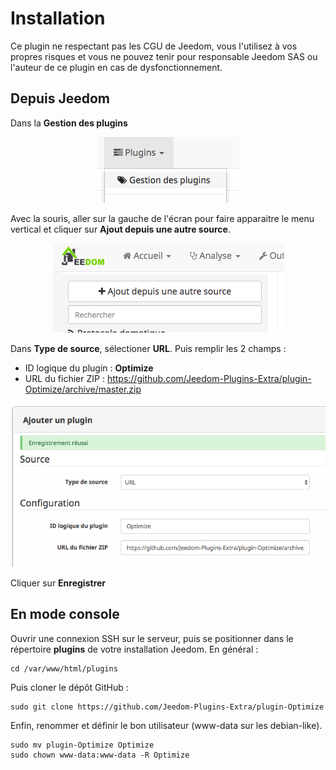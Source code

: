# Installation 

Ce plugin ne respectant pas les CGU de Jeedom, vous l'utilisez à vos propres risques et vous ne pouvez tenir pour responsable Jeedom SAS ou l'auteur de ce plugin en cas de dysfonctionnement.

## Depuis Jeedom
Dans la __Gestion des plugins__
<p align="center">
  <img src="../images/install1.png" />
</p>

Avec la souris, aller sur la gauche de l'écran pour faire apparaitre le menu vertical et cliquer sur __Ajout depuis une autre source__.
<p align="center">
  <img src="../images/install2.png" />
</p>

Dans __Type de source__, sélectioner __URL__.
Puis remplir les 2 champs : 
* ID logique du plugin : __Optimize__
* URL du fichier ZIP : https://github.com/Jeedom-Plugins-Extra/plugin-Optimize/archive/master.zip
<p align="center">
  <img src="../images/install3.png" />
</p>

Cliquer sur __Enregistrer__

## En mode console
Ouvrir une connexion SSH sur le serveur, puis se positionner dans le répertoire __plugins__ de votre installation Jeedom.
En général : 
```
cd /var/www/html/plugins
```

Puis cloner le dépôt GitHub : 
```
sudo git clone https://github.com/Jeedom-Plugins-Extra/plugin-Optimize
```

Enfin, renommer et définir le bon utilisateur (www-data sur les debian-like).
```
sudo mv plugin-Optimize Optimize
sudo chown www-data:www-data -R Optimize
```


